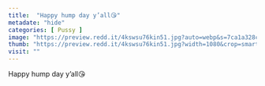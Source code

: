 ```yaml
---
title:  "Happy hump day y’all😘"
metadate: "hide"
categories: [ Pussy ]
image: "https://preview.redd.it/4kswsu76kin51.jpg?auto=webp&s=7ca1a328c3425eb5d5579ea4b3f7ecf263fee925"
thumb: "https://preview.redd.it/4kswsu76kin51.jpg?width=1080&crop=smart&auto=webp&s=9a9f85527cb899a3282575a59a53563ddf54fc0b"
visit: ""
---
```

Happy hump day y’all😘
